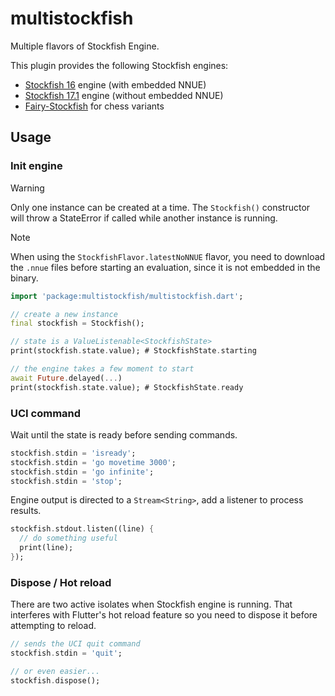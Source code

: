 # multistockfish

Multiple flavors of Stockfish Engine.

This plugin provides the following Stockfish engines:

* [Stockfish 16](https://stockfishchess.org) engine (with embedded NNUE)
* [Stockfish 17.1](https://stockfishchess.org) engine (without embedded NNUE)
* [Fairy-Stockfish](https://fairy-stockfish.github.io) for chess variants

## Usage

### Init engine

> [!WARNING]
> Only one instance can be created at a time. The `Stockfish()` constructor
> will throw a StateError if called while another instance is running.

> [!NOTE]
> When using the `StockfishFlavor.latestNoNNUE` flavor, you need to download the `.nnue` files before
> starting an evaluation, since it is not embedded in the binary.

```dart
import 'package:multistockfish/multistockfish.dart';

// create a new instance
final stockfish = Stockfish();

// state is a ValueListenable<StockfishState>
print(stockfish.state.value); # StockfishState.starting

// the engine takes a few moment to start
await Future.delayed(...)
print(stockfish.state.value); # StockfishState.ready
```

### UCI command

Wait until the state is ready before sending commands.

```dart
stockfish.stdin = 'isready';
stockfish.stdin = 'go movetime 3000';
stockfish.stdin = 'go infinite';
stockfish.stdin = 'stop';
```

Engine output is directed to a `Stream<String>`, add a listener to process results.

```dart
stockfish.stdout.listen((line) {
  // do something useful
  print(line);
});
```

### Dispose / Hot reload

There are two active isolates when Stockfish engine is running. That interferes with Flutter's hot reload feature so you need to dispose it before attempting to reload.

```dart
// sends the UCI quit command
stockfish.stdin = 'quit';

// or even easier...
stockfish.dispose();
```
